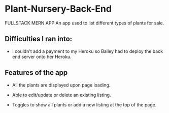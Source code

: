 # Plant-Nursery-Back-End
FULLSTACK MERN APP
An app used to list different types of plants for sale.

## Difficulties I ran into:
- I couldn't add a payment to my Heroku so Bailey had to deploy the back end server onto her Heroku.

## Features of the app
- All the plants are displayed upon page loading.

- Able to edit/update or delete an existing listing.

- Toggles to show all plants or add a new listing at the top of the page. 
